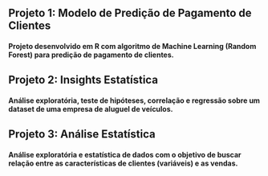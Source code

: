 ## Projeto 1: Modelo de Predição de Pagamento de Clientes
#### Projeto desenvolvido em R com algoritmo de Machine Learning (Random Forest) para predição de pagamento de clientes.
 
 
## Projeto 2: Insights Estatística
#### Análise exploratória, teste de hipóteses, correlação e regressão sobre um dataset de uma empresa de aluguel de veículos.


## Projeto 3: Análise Estatística
#### Análise exploratória e estatística de dados com o objetivo de buscar relação entre as características de clientes (variáveis) e as vendas.
